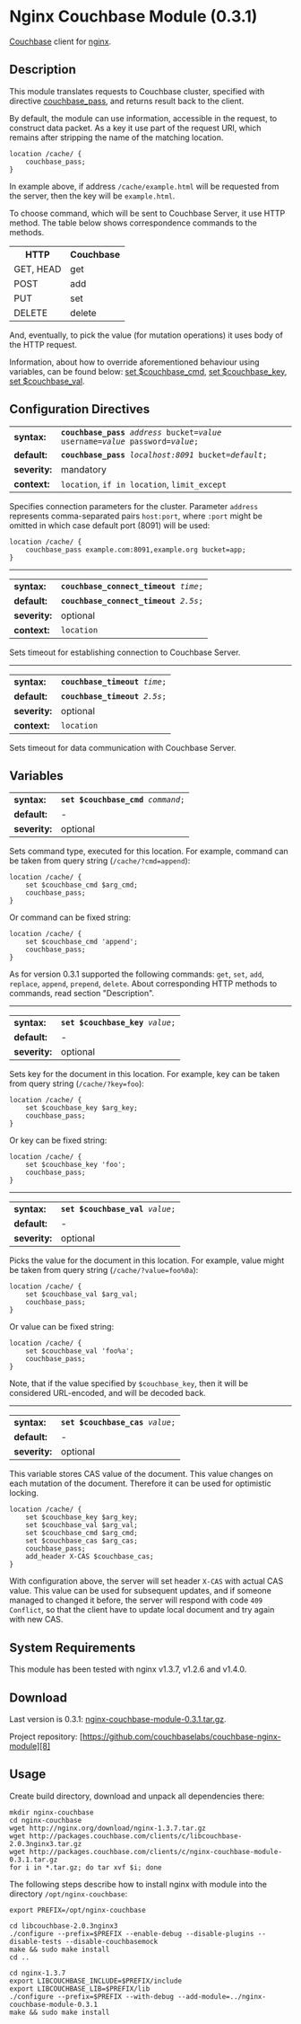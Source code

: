 # Nginx Couchbase Module (0.3.1)

[Couchbase][1] client for [nginx][2].

## Description

This module translates requests to Couchbase cluster, specified with
directive [couchbase_pass][3], and returns result back to the client.

By default, the module can use information, accessible in the request,
to construct data packet. As a key it use part of the request URI,
which remains after stripping the name of the matching location.

    location /cache/ {
        couchbase_pass;
    }

In example above, if address `/cache/example.html` will be requested
from the server, then the key will be `example.html`.

To choose command, which will be sent to Couchbase Server, it use HTTP
method. The table below shows correspondence commands to the methods.

<table>
  <tr><th>HTTP</th><th>Couchbase</th></tr>
  <tr><td>GET, HEAD</td><td>get</td></tr>
  <tr><td>POST</td><td>add</td></tr>
  <tr><td>PUT</td><td>set</td></tr>
  <tr><td>DELETE</td><td>delete</td></tr>
</table>

And, eventually, to pick the value (for mutation operations) it uses
body of the HTTP request.

Information, about how to override aforementioned behaviour using
variables, can be found below: [set $couchbase_cmd][4], [set
$couchbase_key][5], [set $couchbase_val][6].

## Configuration Directives

<a name="couchbase_pass"></a>
<table>
  <tr>
    <td><strong>syntax:</strong></td>
    <td><code><strong>couchbase_pass</strong> <i>address</i> bucket=<i>value</i> username=<i>value</i> password=<i>value</i>;</code></td>
  </tr>
  <tr>
    <td><strong>default:</strong></td>
    <td><code><strong>couchbase_pass</strong> <i>localhost:8091</i> bucket=<i>default</i>;</code></td>
  </tr>
  <tr>
    <td><strong>severity:</strong></td>
    <td>mandatory</td>
  </tr>
  <tr>
    <td><strong>context:</strong></td>
    <td><code>location</code>, <code>if in location</code>, <code>limit_except</code></td>
  </tr>
</table>

Specifies connection parameters for the cluster. Parameter `address` represents comma-separated pairs `host:port`, where `:port` might be omitted in which case default port (8091) will be used:

    location /cache/ {
        couchbase_pass example.com:8091,example.org bucket=app;
    }

* * *

<a name="couchbase_connect_timeout"></a>
<table>
  <tr>
    <td><strong>syntax:</strong></td>
    <td><code><strong>couchbase_connect_timeout</strong> <i>time</i>;</code></td>
  </tr>
  <tr>
    <td><strong>default:</strong></td>
    <td><code><strong>couchbase_connect_timeout</strong> <i>2.5s</i>;</code></td>
  </tr>
  <tr>
    <td><strong>severity:</strong></td>
    <td>optional</td>
  </tr>
  <tr>
    <td><strong>context:</strong></td>
    <td><code>location</code></td>
  </tr>
</table>

Sets timeout for establishing connection to Couchbase Server.

* * *

<a name="couchbase_timeout"></a>
<table>
  <tr>
    <td><strong>syntax:</strong></td>
    <td><code><strong>couchbase_timeout</strong> <i>time</i>;</code></td>
  </tr>
  <tr>
    <td><strong>default:</strong></td>
    <td><code><strong>couchbase_timeout</strong> <i>2.5s</i>;</code></td>
  </tr>
  <tr>
    <td><strong>severity:</strong></td>
    <td>optional</td>
  </tr>
  <tr>
    <td><strong>context:</strong></td>
    <td><code>location</code></td>
  </tr>
</table>

Sets timeout for data communication with Couchbase Server.

## Variables

<a name="set-couchbase_cmd"></a>
<table>
  <tr>
    <td><strong>syntax:</strong></td>
    <td><code><strong>set $couchbase_cmd</strong> <i>command</i>;</code></td>
  </tr>
  <tr>
    <td><strong>default:</strong></td>
    <td>-</td>
  </tr>
  <tr>
    <td><strong>severity:</strong></td>
    <td>optional</td>
  </tr>
</table>

Sets command type, executed for this location. For example, command
can be taken from query string (`/cache/?cmd=append`):

    location /cache/ {
        set $couchbase_cmd $arg_cmd;
        couchbase_pass;
    }

Or command can be fixed string:

    location /cache/ {
        set $couchbase_cmd 'append';
        couchbase_pass;
    }

As for version 0.3.1 supported the following commands: `get`, `set`,
`add`, `replace`, `append`, `prepend`, `delete`. About corresponding
HTTP methods to commands, read section "Description".

* * *

<a name="set-couchbase_key"></a>
<table>
  <tr>
    <td><strong>syntax:</strong></td>
    <td><code><strong>set $couchbase_key</strong> <i>value</i>;</code></td>
  </tr>
  <tr>
    <td><strong>default:</strong></td>
    <td>-</td>
  </tr>
  <tr>
    <td><strong>severity:</strong></td>
    <td>optional</td>
  </tr>
</table>

Sets key for the document in this location. For example, key can be
taken from query string (`/cache/?key=foo`):

    location /cache/ {
        set $couchbase_key $arg_key;
        couchbase_pass;
    }

Or key can be fixed string:

    location /cache/ {
        set $couchbase_key 'foo';
        couchbase_pass;
    }

* * *

<a name="set-couchbase_val"></a>
<table>
  <tr>
    <td><strong>syntax:</strong></td>
    <td><code><strong>set $couchbase_val</strong> <i>value</i>;</code></td>
  </tr>
  <tr>
    <td><strong>default:</strong></td>
    <td>-</td>
  </tr>
  <tr>
    <td><strong>severity:</strong></td>
    <td>optional</td>
  </tr>
</table>

Picks the value for the document in this location. For example, value
might be taken from query string (`/cache/?value=foo%0a`):

    location /cache/ {
        set $couchbase_val $arg_val;
        couchbase_pass;
    }

Or value can be fixed string:

    location /cache/ {
        set $couchbase_val 'foo%a';
        couchbase_pass;
    }

Note, that if the value specified by `$couchbase_key`, then it will be
considered URL-encoded, and will be decoded back.

* * *

<a name="set-couchbase_cas"></a>
<table>
  <tr>
    <td><strong>syntax:</strong></td>
    <td><code><strong>set $couchbase_cas</strong> <i>value</i>;</code></td>
  </tr>
  <tr>
    <td><strong>default:</strong></td>
    <td>-</td>
  </tr>
  <tr>
    <td><strong>severity:</strong></td>
    <td>optional</td>
  </tr>
</table>

This variable stores CAS value of the document. This value changes on
each mutation of the document. Therefore it can be used for optimistic
locking.

    location /cache/ {
        set $couchbase_key $arg_key;
        set $couchbase_val $arg_val;
        set $couchbase_cmd $arg_cmd;
        set $couchbase_cas $arg_cas;
        couchbase_pass;
        add_header X-CAS $couchbase_cas;
    }

With configuration above, the server will set header
<code>X-CAS</code> with actual CAS value. This value can be used for
subsequent updates, and if someone managed to changed it before, the
server will respond with code <code>409 Conflict</code>, so that the
client have to update local document and try again with new CAS.

## System Requirements

This module has been tested with nginx v1.3.7, v1.2.6 and v1.4.0.

## Download

Last version is 0.3.1: [nginx-couchbase-module-0.3.1.tar.gz][7].

Project repository: [https://github.com/couchbaselabs/couchbase-nginx-module][8]

## Usage

Create build directory, download and unpack all dependencies there:

    mkdir nginx-couchbase
    cd nginx-couchbase
    wget http://nginx.org/download/nginx-1.3.7.tar.gz
    wget http://packages.couchbase.com/clients/c/libcouchbase-2.0.3nginx3.tar.gz
    wget http://packages.couchbase.com/clients/c/nginx-couchbase-module-0.3.1.tar.gz
    for i in *.tar.gz; do tar xvf $i; done

The following steps describe how to install nginx with module into the
directory `/opt/nginx-couchbase`:

    export PREFIX=/opt/nginx-couchbase

    cd libcouchbase-2.0.3nginx3
    ./configure --prefix=$PREFIX --enable-debug --disable-plugins --disable-tests --disable-couchbasemock
    make && sudo make install
    cd ..

    cd nginx-1.3.7
    export LIBCOUCHBASE_INCLUDE=$PREFIX/include
    export LIBCOUCHBASE_LIB=$PREFIX/lib
    ./configure --prefix=$PREFIX --with-debug --add-module=../nginx-couchbase-module-0.3.1
    make && sudo make install


[1]: http://couchbase.com/download
[2]: http://www.nginx.ru/
[3]: #couchbase_pass
[4]: #set-couchbase_cmd
[5]: #set-couchbase_key
[6]: #set-couchbase_val
[7]: http://packages.couchbase.com/clients/c/nginx-couchbase-module-0.3.1.tar.gz
[8]: https://github.com/couchbaselabs/couchbase-nginx-module
